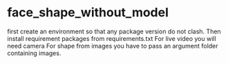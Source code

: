 # face_shape_without_model
first create an environment so that any package version do not clash.
Then install requirement packages from requirements.txt
For live video you will need camera
For shape from images you have to pass an argument folder containing images.
